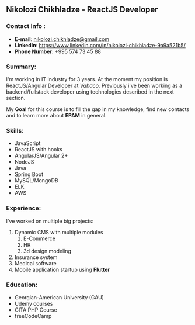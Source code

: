 ## **Nikolozi Chikhladze - ReactJS Developer**

### Contact Info :

* **E-mail**: nikolozi.chikhladze@gmail.com
* **LinkedIn**: https://www.linkedin.com/in/nikolozi-chikhladze-9a9a521b5/
* **Phone Number**: +995 574 73 45 88

### Summary:

I'm working in IT Industry for 3 years. At the moment my position is ReactJS/Angular Developer at *Vabaco*. Previously i've been working as a backend/fullstack developer using technologies described in the next section.

My **Goal** for this course is to fill the gap in my knowledge, find new contacts and to learn more about **EPAM** in general.

### Skills:

* JavaScript
* ReactJS with hooks
* AngularJS/Angular 2+
* NodeJS
* Java
* Spring Boot
* MySQL/MongoDB
* ELK
* AWS

### Experience:

I've worked on multiple big projects:

1. Dynamic CMS with multiple modules 
    1. E-Commerce
    2. HR
    3. 3d design modeling
2. Insurance system
3. Medical software
4. Mobile application startup using **Flutter**

### Education:
* Georgian-American University (GAU)
* Udemy courses
* GITA PHP Course
* freeCodeCamp



